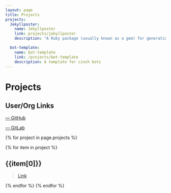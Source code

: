 ```yaml
---
layout: page
title: Projects
projects:
  Jekyllposter:
    name: Jekyllposter
    link: projects/jekyllposter
    description: "A Ruby package (usually known as a gem) for generating jekyll posts and pages, as well as drafts."

  bot-template:
    name: bot-template
    link: /projects/bot-template
    description: A template for cinch bots
---
```

# Projects

## User/Org Links

<a href="https://github.com/IotaSpencer"><span><i class="fab fa-github-square fa-2x"></i> &mdash; GitHub</span>
</a>

<a href="https://gitlab.com/IotaSpencer">
<span color="orange">
<i class="fab fa-gitlab fa-2x"></i>
</span> &mdash; GitLab
</a>

{% for project in page.projects %}

{% for item in project %}
## {{item[0]}}


> [Link]({{project[1]}})

{% endfor %}
{% endfor %}